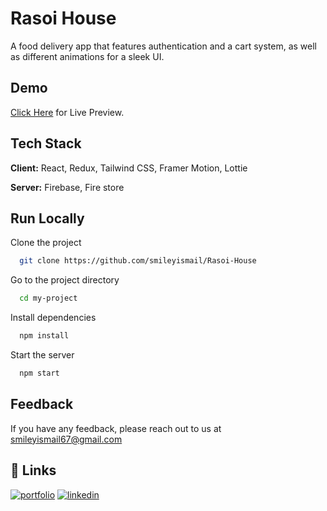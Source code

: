 # Rasoi House

A food delivery app that features authentication and a cart system, as well as different animations for a sleek UI.

## Demo

<a href="https://rasoi-housee.netlify.app/" target="_blank">Click Here</a> for Live Preview.

## Tech Stack

**Client:** React, Redux, Tailwind CSS, Framer Motion, Lottie

**Server:** Firebase, Fire store

## Run Locally

Clone the project

```bash
  git clone https://github.com/smileyismail/Rasoi-House
```

Go to the project directory

```bash
  cd my-project
```

Install dependencies

```bash
  npm install
```

Start the server

```bash
  npm start
```

## Feedback

If you have any feedback, please reach out to us at smileyismail67@gmail.com

## 🔗 Links

[![portfolio](https://img.shields.io/badge/my_portfolio-000?style=for-the-badge&logo=ko-fi&logoColor=white)](https://smiley-ismail.netlify.app/)
[![linkedin](https://img.shields.io/badge/linkedin-0A66C2?style=for-the-badge&logo=linkedin&logoColor=white)](https://www.linkedin.com/in/smileyismail/)

